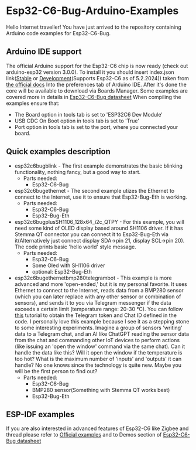 # Esp32-C6-Bug-Arduino-Examples
Hello Internet traveller!
You have just arrived to the repository containing Arduino code examples for Esp32-C6-Bug.
## Arduino IDE support
The official Arduino support for the Esp32-C6 chip is now ready (check out arduino-esp32 version 3.0.0). To install it you should insert index.json link([Stable](https://espressif.github.io/arduino-esp32/package_esp32_index.json) or [Development](https://espressif.github.io/arduino-esp32/package_esp32_dev_index.json)(Supports Esp32-C6 as of 5.2.2024)) taken from [the official docs](https://docs.espressif.com/projects/arduino-esp32/en/latest/installing.html)
Into the preferences tab of Arduino IDE. After it's done the core will be available to download via Boards Manager.
Some examples are covered more in details in [Esp32-C6-Bug datasheet](https://github.com/allexoK/Esp32-C6-Bug-Docs/blob/main/esp32c6bugdatasheet.pdf)
When compiling the examples ensure that:
- The Board option in tools tab is set to 'ESP32C6 Dev Module'
- USB CDC On Boot option in tools tab is set to 'True'
- Port option in tools tab is set to the port, where you connected your board.
## Quick examples description
- esp32c6bugblink - The first example demonstrates the basic blinking functionality, nothing fancy, but a good way to start. 
    - Parts needed:
        - Esp32-C6-Bug
- esp32c6bugethernet - The second example utizes the Ethernet to connect to the Internet, use it to ensure that Esp32-Bug-Eth is working.
    - Parts needed:
        - Esp32-C6-Bug
        - Esp32-Bug-Eth
- esp32c6bugplusSH1106_128x64_i2c_QTPY - For this example, you will need some kind of OLED display based around SH1106 driver. If it has Stemma QT connector you can connect it to Esp32-Bug-Eth via it(Alternatively just connect display SDA->pin 21, display SCL->pin 20). The code prints basic 'hello world' style message.  
    - Parts needed:
        - Esp32-C6-Bug
        - Some Oled with SH1106 driver
        - optional: Esp32-Bug-Eth
- esp32c6bugethernetbmp280telegrambot - This example is more advanced and more 'open-ended,' but it is my personal favorite. It uses Ethernet to connect to the Internet, reads data from a BMP280 sensor (which you can later replace with any other sensor or combination of sensors), and sends it to you via Telegram messenger if the data exceeds a certain limit (temperature range: 20-30 °C). You can follow [this](https://randomnerdtutorials.com/telegram-control-esp32-esp8266-nodemcu-outputs/) tutorial to obtain the Telegram token and Chat ID defined in the code.
I personally love this example because I see it as a stepping stone to some interesting experiments. Imagine a group of sensors 'writing' data to a Telegram chat, and an AI like ChatGPT reading the sensor data from the chat and commanding other IoT devices to perform actions (like issuing an 'open the window' command via the same chat). Can it handle the data like this? Will it open the window if the temperature is too hot? What is the maximum number of 'inputs' and 'outputs' it can handle? No one knows since the technology is quite new. Maybe you will be the first person to find out?
    - Parts needed:
        - Esp32-C6-Bug
        - BMP280 sensor(Something with Stemma QT works best)
        - Esp32-Bug-Eth


## ESP-IDF examples
If you are also interested in advanced features of Esp32-C6 like Zigbee and thread please refer to [Official examples](https://github.com/espressif/esp-idf/tree/release/v5.1/examples) and to Demos section of [Esp32-C6-Bug datasheet](https://github.com/allexoK/Esp32-C6-Bug-Docs/blob/main/esp32c6bugdatasheet.pdf) 
